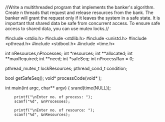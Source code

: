 //Write a multithreaded program that implements the banker's algorithm. Create n threads that request and release resources from the bank. The banker will grant the request only if it leaves the system in a safe state. It is important that shared data be safe from concurrent access. To ensure safe access to shared data, you can use mutex locks.//

#include <stdio.h>
#include <stdlib.h>
#include <unistd.h>
#include <pthread.h>
#include <stdbool.h>
#include <time.h>

int nResources,nProcesses;
int *resources;
int **allocated;
int **maxRequired;
int **need;
int *safeSeq;
int nProcessRan = 0;

pthread_mutex_t lockResources;
pthread_cond_t condition;

bool getSafeSeq();
void* processCode(void* );

int main(int argc, char** argv) {
	srand(time(NULL));

        printf("\nEnter no. of process: ");
        scanf("%d", &nProcesses);

        printf("\nEnter no. of resource: ");
        scanf("%d", &nResources);
